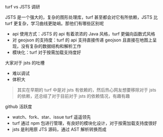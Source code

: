 turf vs JSTS 调研

JSTS 是一个强大的，复杂的图形处理库，turf 甚至都会对它有所依赖，JSTS 比 turf 更复杂，学习曲线更陡峭。那他们有哪些区别呢
* api 使用方式：JSTS 的 api 有着浓浓的 Java 风格，turf 更偏向函数式风格
* 对 geojson 的支持度：turf 的 api 支持直接传递 geojson 且直接在地图上呈现，没有复杂的数据结构和解析工作
* 模块化：turf 对于按需加载支持度好

大家对于 jsts 的吐槽
* 难以调试
* 体积大

> 其实在早期的 turf 中是对 jsts 有依赖的，然后热心网友想要移除对于 jsts 的依赖，还总结了对于目前对于 jsts 的依赖情况，有趣有趣

github 活跃度
* watch、fork、star、issue turf 遥遥领先
* turf 通过 npm 包进行管理，有良好的模块化设计，对于按需加载支持度很好
* jsts 是利用原 JTS 源码，通过 AST 解析转换而成
